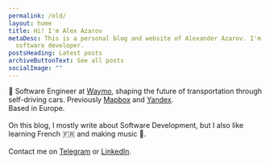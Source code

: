 ```yaml
---
permalink: /old/
layout: home
title: Hi! I'm Alex Azarov
metaDesc: This is a personal blog and website of Alexander Azarov. I'm a
  software developer.
postsHeading: Latest posts
archiveButtonText: See all posts
socialImage: ""
---
```

🍎 Software Engineer at [Waymo](https://waymo.com), shaping the future of transportation through self-driving cars. Previously [Mapbox](https://mapbox.com) and [Yandex](https://en.wikipedia.org/wiki/Yandex).\
Based in Europe.\
\
On this blog, I mostly write about Software Development, but I also like learning French 🇫🇷 and making music 🎹.\
\
Contact me on [Telegram](https://t.me/azarovalex) or [LinkedIn](https://www.linkedin.com/in/azarovalex).

